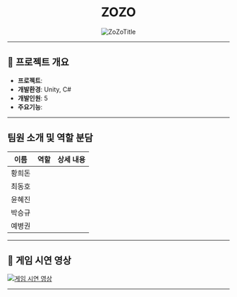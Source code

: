 <div align="center">

# ZOZO
![ZoZoTitle](https://github.com/user-attachments/assets/fc71839d-b3cc-4fa5-9bd0-35c906f0a530)


</div>
  
----
  
## 📌 프로젝트 개요
  
- **프로젝트**: 
- **개발환경**: Unity, C#  
- **개발인원**: 5
- **주요기능**:  
  
  
----
  
##  팀원 소개 및 역할 분담
  
| 이름 | 역할 | 상세 내용 |
| ---- | ---- | ---- |
| 황희돈 |  |  |
| 최동호 |  |  |
| 윤혜진 |  |  |
| 박승규 |  |  |
| 예병권 |  |  |

----
  
## 🎥 게임 시연 영상
[![게임 시연 영상](http://img.youtube.com/vi/GszJ58LgZjM/0.jpg)](https://youtu.be/GszJ58LgZjM)

----

